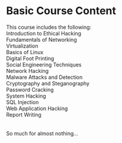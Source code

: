 # Basic Course Content
This course includes the following:<br>
    Introduction to Ethical Hacking<br>
    Fundamentals of Networking<br>
    Virtualization<br>
    Basics of Linux<br>
    Digital Foot Printing<br>
    Social Engineering Techniques<br>
    Network Hacking<br>
    Malware Attacks and Detection<br>
    Cryptography and Steganography<br>
    Password Cracking<br>
    System Hacking<br>
    SQL Injection<br>
    Web Application Hacking<br>
    Report Writing<br>
<br><br>
So much for almost nothing...
